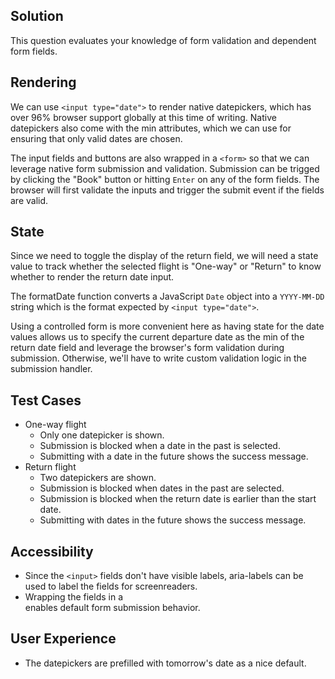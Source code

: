 ## Solution

This question evaluates your knowledge of form validation and dependent form fields.

## Rendering

We can use `<input type="date">` to render native datepickers, which has over 96% browser support globally at this time of writing. Native datepickers also come with the min attributes, which we can use for ensuring that only valid dates are chosen.

The input fields and buttons are also wrapped in a `<form>` so that we can leverage native form submission and validation. Submission can be trigged by clicking the "Book" button or hitting `Enter` on any of the form fields. The browser will first validate the inputs and trigger the submit event if the fields are valid.

## State

Since we need to toggle the display of the return field, we will need a state value to track whether the selected flight is "One-way" or "Return" to know whether to render the return date input.

The formatDate function converts a JavaScript `Date` object into a `YYYY-MM-DD` string which is the format expected by `<input type="date">`.

Using a controlled form is more convenient here as having state for the date values allows us to specify the current departure date as the min of the return date field and leverage the browser's form validation during submission. Otherwise, we'll have to write custom validation logic in the submission handler.

## Test Cases

- One-way flight
  - Only one datepicker is shown.
  - Submission is blocked when a date in the past is selected.
  - Submitting with a date in the future shows the success message.
- Return flight
  - Two datepickers are shown.
  - Submission is blocked when dates in the past are selected.
  - Submission is blocked when the return date is earlier than the start date.
  - Submitting with dates in the future shows the success message.

## Accessibility

- Since the `<input>` fields don't have visible labels, aria-labels can be used to label the fields for screenreaders.
- Wrapping the fields in a <form> enables default form submission behavior.

## User Experience

- The datepickers are prefilled with tomorrow's date as a nice default.
